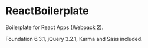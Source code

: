 # ReactBoilerplate
Boilerplate for React Apps (Webpack 2). 

Foundation 6.3.1, jQuery 3.2.1, Karma and Sass included.
